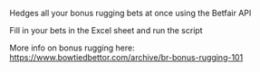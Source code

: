 Hedges all your bonus rugging bets at once using the Betfair API

Fill in your bets in the Excel sheet and run the script

More info on bonus rugging here: https://www.bowtiedbettor.com/archive/br-bonus-rugging-101
